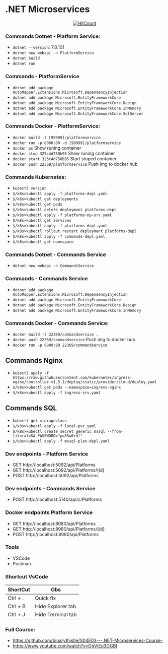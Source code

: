 # .NET Microservices

<div align="center">

[![HitCount](https://hits.dwyl.com/rlinsdev/.NET-Microservices.svg?style=flat-square&show=unique)](http://hits.dwyl.com/rlinsdev/.NET-Microservices)

</div>

### Commands Dotnet - Platform Service:
* `dotnet --version`: 7.0.101
* `dotnet new webapi -n PlatformService`
* `dotnet build`
* `dotnet run`

### Commands - PlatformService
* `dotnet add package AutoMapper.Extensions.Microsoft.DependencyInjection`
* `dotnet add package Microsoft.EntityFrameworkCore`
* `dotnet add package Microsoft.EntityFrameworkCore.Design`
* `dotnet add package Microsoft.EntityFrameworkCore.InMemory`
* `dotnet add package Microsoft.EntityFrameworkCore.SqlServer`

### Commands Docker - PlatformService:
* `docker build -t [99999]/platformservice .`
* `docker run -p 8080:80 -d [99999]/platformservice`
* `docker ps` Show runing container 
* `docker stop 325c4d758b95` Show runing container 
* `docker start 325c4d758b95` Start stoped container
* `docker push 22369/platformservice` Push img to docker hub

### Commands Kubernetes:
* `kubectl version` 
* `$/k8s>kubectl apply -f platforms-depl.yaml`
* `$/k8s>kubectl get deployments`
* `$/k8s>kubectl get pods`
* `$/k8s>kubectl delete deployment platforms-depl`
* `$/k8s>kubectl apply -f platforms-np-srv.yaml`
* `$/k8s>kubectl get services`
* `$/k8s>kubectl apply -f platforms-depl.yaml`
* `$/k8s>kubectl rollout restart deployment platforms-depl`
* `$/k8s>kubectl apply -f commands-depl.yaml`
* `$/k8s>kubectl get namespace`


### Commands Dotnet - Commands Service
* `dotnet new webapi -n CommandsService`

### Commands - Commands Service
* `dotnet add package AutoMapper.Extensions.Microsoft.DependencyInjection`
* `dotnet add package Microsoft.EntityFrameworkCore`
* `dotnet add package Microsoft.EntityFrameworkCore.Design`
* `dotnet add package Microsoft.EntityFrameworkCore.InMemory`

### Commands Docker - Commands Service:
* `docker build -t 22369/commandservice .`
* `docker push 22369/commandservice` Push img to docker hub
* `docker run -p 8080:80 22369/commandservice`

## Commands Nginx
* `kubectl apply -f https://raw.githubusercontent.com/kubernetes/ingress-nginx/controller-v1.5.1/deploy/static/provider/cloud/deploy.yaml` 
* `$/k8s>kubectl get pods --namespace=ingress-nginx`
* `$/k8s>kubectl apply -f ingress-srv.yaml`

## Commands SQL
* `kubectl get storageclass`
* `$/k8s>kubectl apply -f local-pvc.yaml`
* `$/k8s>kubectl create secret generic mssql --from-literal=SA_PASSWORD="pa55w0rd!"`
* `$/k8s>kubectl apply -f mssql-plat-depl.yaml`

### Dev endpoints - Platform Service
* GET  http://localhost:5092/api/Platforms
* GET  http://localhost:5092/api/Platforms/{id}
* POST http://localhost:5092/api/Platforms

### Dev endpoints - Commands Service
* POST http://localhost:5140/api/c/Platforms

### Docker endpoints Platform Service
* GET  http://localhost:8080/api/Platforms
* GET  http://localhost:8080/api/Platforms/{id}
* POST http://localhost:8080/api/Platforms

### Tools
* VSCode
* Postman



### Shortcut VsCode
| ShortCut | Obs |
|-|-
|Ctrl + .|Quick fix |
|Ctrl + B|Hide Explorer tab |
|Ctrl + J|Hide Terminal tab |

### Full Course:
* https://github.com/binarythistle/S04E03---.NET-Microservices-Course-
* https://www.youtube.com/watch?v=DgVjEo3OGBI